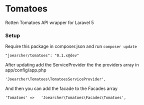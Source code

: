 # Tomatoes
Rotten Tomatoes API wrapper for Laravel 5

### Setup
Require this package in composer.json and run `composer update`

    "joearcher/tomatoes": "0.1.x@dev"

After updating add the ServiceProvider the the providers array in app/config/app.php

    'Joearcher\Tomatoes\TomatoesServiceProvider',

And then you can add the facade to the Facades array

    'Tomatoes' =>	'Joearcher\Tomatoes\Facades\Tomatoes',

